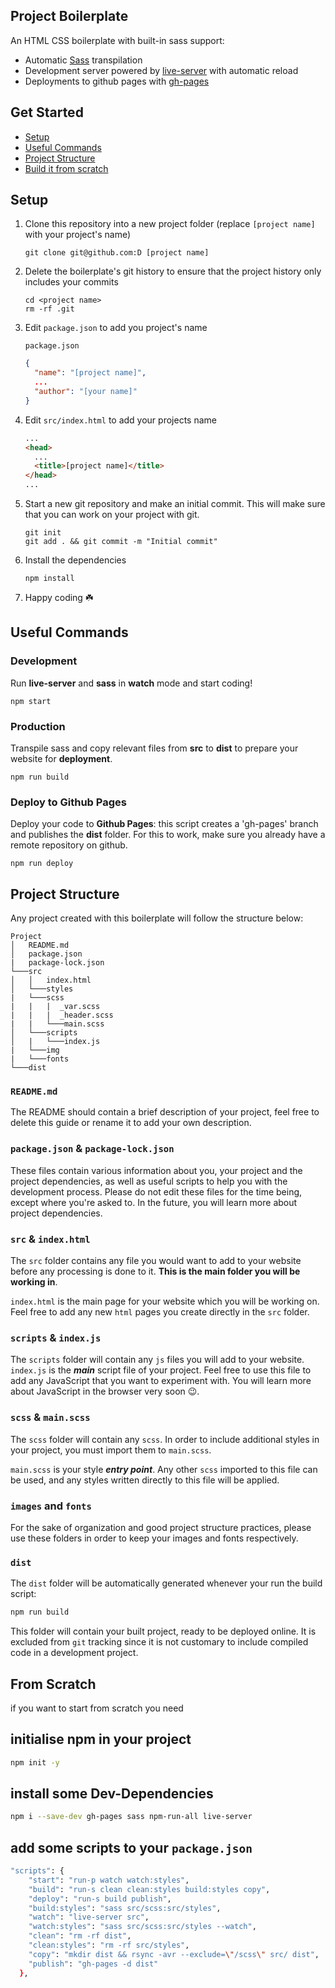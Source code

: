 ## Project Boilerplate 

An HTML CSS boilerplate with built-in sass support:

- Automatic [Sass](https://sass-lang.com/) transpilation
- Development server powered by [live-server](https://www.npmjs.com/package/live-server) with automatic reload
- Deployments to github pages with [gh-pages](https://www.npmjs.com/package/gh-pages)



## Get Started

- [Setup](#setup)
- [Useful Commands](#useful-commands)
- [Project Structure](#project-structure)
- [Build it from scratch](#from-scratch)



## Setup

1. Clone this repository into a new project folder (replace `[project name]` with your project's name)

   ```
   git clone git@github.com:D [project name]
   ```

1. Delete the boilerplate's git history to ensure that the project history only includes your commits

   ```
   cd <project name>
   rm -rf .git
   ```

1. Edit `package.json` to add you project's name

   `package.json`

   ```json
   {
     "name": "[project name]",
     ...
     "author": "[your name]"
   }
   ```

1. Edit `src/index.html` to add your projects name

   ```html
   ...
   <head>
     ...
     <title>[project name]</title>
   </head>
   ...
   ```

1. Start a new git repository and make an initial commit. This will make sure that you can work on your project with git.

   ```
   git init
   git add . && git commit -m "Initial commit"
   ```

1. Install the dependencies

   ```
   npm install
   ```

1. Happy coding ☘️ 

## Useful Commands

### Development

Run **live-server** and **sass** in **watch** mode and start coding!

```
npm start
```

### Production

Transpile sass and copy relevant files from **src** to **dist** to prepare your website for **deployment**.

```
npm run build
```

### Deploy to Github Pages

Deploy your code to **Github Pages**: this script creates a 'gh-pages' branch and publishes the **dist** folder. For this to work, make sure you already have a remote repository on github.

```
npm run deploy
```

## Project Structure

Any project created with this boilerplate will follow the structure below:

```
Project
│   README.md
│   package.json
|   package-lock.json
└───src
│   │   index.html
│   └───styles
|   └───scss
|   |   |  _var.scss
|   |   |  _header.scss
|   |   └───main.scss
│   └───scripts
│   |   └───index.js
|   └───img
|   └───fonts
└───dist
```

### `README.md`

The README should contain a brief description of your project, feel free to delete this guide or rename it to add your own description.

### `package.json` & `package-lock.json`

These files contain various information about you, your project and the project dependencies, as well as useful scripts to help you with the development process. Please do not edit these files for the time being, except where you're asked to. In the future, you will learn more about project dependencies.

### `src` & `index.html`

The `src` folder contains any file you would want to add to your website before any processing is done to it. **This is the main folder you will be working in**.

`index.html` is the main page for your website which you will be working on. Feel free to add any new `html` pages you create directly in the `src` folder.

### `scripts` & `index.js`

The `scripts` folder will contain any `js` files you will add to your website. `index.js` is the _**main**_ script file of your project. Feel free to use this file to add any JavaScript that you want to experiment with. You will learn more about JavaScript in the browser very soon 😉.

### `scss` & `main.scss`

The `scss` folder will contain any `scss`. In order to include additional styles in your project, you must import them to `main.scss`.

`main.scss` is your style _**entry point**_. Any other `scss`  imported to this file can be used, and any styles written directly to this file will be applied.

### `images` and `fonts`

For the sake of organization and good project structure practices, please use these folders in order to keep your images and fonts respectively.

### `dist`

The `dist` folder will be automatically generated whenever your run the build script:

```bash
npm run build
```

This folder will contain your built project, ready to be deployed online. It is excluded from `git` tracking since it is not customary to include compiled code in a development project.

## From Scratch 

 if you want to start from scratch you need 
 
## initialise npm in your project 
```bash
npm init -y
```
## install some Dev-Dependencies
```bash
npm i --save-dev gh-pages sass npm-run-all live-server
```

## add some scripts to your `package.json`
```bash
"scripts": {
    "start": "run-p watch watch:styles",
    "build": "run-s clean clean:styles build:styles copy",
    "deploy": "run-s build publish",
    "build:styles": "sass src/scss:src/styles",
    "watch": "live-server src",
    "watch:styles": "sass src/scss:src/styles --watch",
    "clean": "rm -rf dist",
    "clean:styles": "rm -rf src/styles",
    "copy": "mkdir dist && rsync -avr --exclude=\"/scss\" src/ dist",
    "publish": "gh-pages -d dist"
  },
```
 

